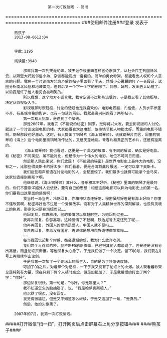                        第一次打败脑残 - 简书
================================================================================
###使用邮件注册###登录        发表于


        
        熊孩子
        2013-08-0612:04


        字数:1195

        阅读量:3948

        	那年我第一次到天涯论坛，被天涯杂谈里面各种言论震慑了，从社会民生到国际风云，从隔壁大妈到邻居小弟，杂谈都能说出一套套的，简单的男女吵架，都能看出人权和个人意志的问题。我在一个讨论南方北方矛盾的帖子里面看了半天，然后小心翼翼的打了一长段话，试图分析南北风俗和地域偏见，但最后又一个字一个字的删除了，我想，妈的，发出去太幼稚了，以后要是红了给人看见会被嘲笑的。
        	所以我想，这个地方不适合我，我肯定说不过那些流氓的，于是我又看了其他版块，决定从影视版入手。
        	影视版那时很轻松，讨论的话题也是我喜欢的，电影电视剧，门槛低，人员水平参差不齐，有高端冷艳的影评，也有一句话的骂街，我就高高兴兴的看了两年帖子。
        	第一次和人掐架，是遇到了个脑残。
        	那是2007年，我看完《不能说的秘密》回来，觉得诗兴大发，要去影视版和人讨论，就进了一个讨论这部电影的楼。大家都很喜欢这电影，故事情节和人物都太好，周董的电影不错啊，钢琴那段也好激动。这时，有人提出了钢琴片《海上钢琴师》，说就钢琴片而言，周董的钢琴和《海上》这个电影里面钢琴所传达的，又是天差地别。青春片和真正的艺术片，还是有距离的。
        	《海上钢琴师》我也看过，这更是一个深远的故事，有不同的解读，确实是好电影。和《秘密》不同类型，虽不能对比，但是作为一个伟大的电影，地位不可同日而语。
        	然后那人跳出来说，你们放屁！《不能说的秘密》是世界电影史上最伟大的电影，没有之一，比那些得奥斯卡的好太多！你们看着，要是台湾将此片报送，一定可以拿下奥斯卡。
        	我们这些和声细语在讨论电影的人，全都震惊了。我们最多也就猜可能拿个金马奖，这家伙直接到奥斯卡啊。
        	他继续说，《海上钢琴师》算什么，音乐根本不好听，《秘密》里面的钢琴才是最叼的，你们不要崇洋媚外人云依然，要有自己的思想！相信这部电影可以称为电影史上的第一名，你们要看出这里面的感情啊！
        	我当时一马当先，冷艳回复，你精神状态还好吧，秘密虽然好但是有海上好吗？你懂不懂欣赏啊，秘密再好也不过是一个爱情故事，没有对于人类精神世界的深刻解读，也没有灵魂上的执着，那家伙只是在泡妞而已……
        	他回复我，你真肤浅，他的爱情可以穿越时空，为她回到过去……
        	我再次回复，你够高端，这种爱情了不起啊，铁达尼号杰克还死了呢……
        	他再再回复，外国人的爱情是爱人，中国人就不是吗……
        	我再再回复，电影没有国界，再说你是想用民族道德绑架我吗……
        	……
        	每当我回忆起那个时候，都会遗憾的想，我为什么放弃吃药。
        	我们两个人连续的吵，我不断F5刷新页面，已经把其他人都逼退了，但是还是没有分出高低，而且论坛页面慢，等他回复太心急了，于是我们做了一个决定，留下QQ号，我们要在Q号上再继续华山论剑。
        	于是我第一次加了一个论坛上的陌生人，目的是为了吵架速度快。
        	可加了QQ之后，对着那个对话框，一下子我又没有了论坛上的火爆。被人观看着吵架总是特别有力量，现在只剩下两个人顿时尴尬，但是加都加了，于是我缓慢的打出了两个字：“你好”。
        	那边回复很快，第一句是，“你好，你是哪里人？”
        	我不知道怎么的脑抽筋了，说，“我是哈萨克斯坦人。”
        	他沉默了很久，没有回复。
        	我觉得很尴尬，但是又不知道怎么继续，于是又追加了一句，“是真的。”
        	然后，他的头像黑了。
        	
        2007年的7月，我第一次打败脑残。
        
#####打开微信“扫一扫”，打开网页后点击屏幕右上角分享按钮####
        ####熊孩子####
      